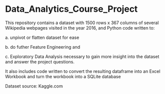 # Data_Analytics_Course_Project
This repository contains a dataset with 1500 rows x 367 columns of several Wikipedia webpages visited in the year 2016, and Python code written to:

a. unpivot or flatten dataset for ease 

b. do futher Feature Engineering and

c. Exploratory Data Analysis necessary to gain more insight into the dataset and answer the project questions.

It also includes code written to convert the resulting dataframe into an Excel Workbook and turn the workbook into a SQLite database

Dataset source: Kaggle.com
